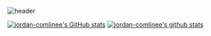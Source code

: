 <div align=""center>

  ![header](https://capsule-render.vercel.app/api?type=waving&color=timeGradient&height=300&section=header&text=SoYoung%20Lee&fontSize=70&fontColor=FFFFFF&animation=fadeIn)


  [![jordan-comlinee's GitHub stats](https://github-readme-stats.vercel.app/api?username=jordan-comlinee)](https://github.com/jordan-comlinee/github-readme-stats)
  [![jordan-comlinee's github stats](https://github-readme-stats.vercel.app/api/top-langs/?username=jordan-comlinee&show_icons=true&hide_border=true&title_color=004386&icon_color=004386&layout=compact)](https://github.com/jordan-comlinee/github-readme-stats)

</div>
